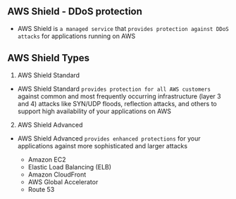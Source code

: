 ## AWS Shield - DDoS protection

- AWS Shield is `a managed service` that `provides protection against DDoS attacks` for applications running on AWS

## AWS Shield Types

1. AWS Shield Standard

- AWS Shield Standard `provides protection for all AWS customers` against common and most frequently occurring infrastructure (layer 3 and 4) attacks like SYN/UDP floods, reflection attacks, and others to support high availability of your applications on AWS

2. AWS Shield Advanced

- AWS Shield Advanced `provides enhanced protections` for your applications against more sophisticated and larger attacks

  - Amazon EC2
  - Elastic Load Balancing (ELB)
  - Amazon CloudFront
  - AWS Global Accelerator
  - Route 53
